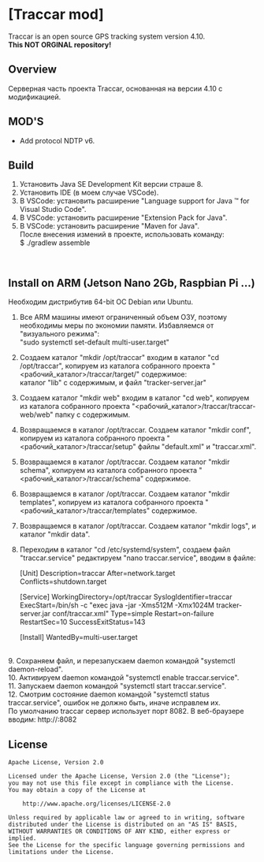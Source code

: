 # [Traccar mod]
Traccar is an open source GPS tracking system version 4.10. <br/>
<b>This NOT ORGINAL repository!</b><br/>

## Overview
Серверная часть проекта Traccar, основанная на версии 4.10 с модификацией.

## MOD'S

 -  Add protocol NDTP v6.

## Build
1. Установить Java SE Development Kit версии страше 8. <br/>
2. Установить IDE (в моем случае VSCode). <br/>
3. В VSCode: установить расширение "Language support for Java ™ for Visual Studio Code". <br/>
4. В VSCode: установить расширение "Extension Pack for Java". <br/>
5. В VSCode: установить расширение "Maven for Java". <br/>
После внесения измений в проекте, использовать команду: <br/>
$ ./gradlew assemble
<br/>

## Install on ARM (Jetson Nano 2Gb, Raspbian Pi ...)
Необходим дистрибутив 64-bit ОС Debian или Ubuntu.<br/>
1. Все ARM машины имеют ограниченный объем ОЗУ, поэтому необходимы меры по экономии памяти. Избавляемся от "визуального режима":<br/>
"sudo systemctl set-default multi-user.target"<br/>
2. Создаем каталог "mkdir /opt/traccar" входим в каталог "cd /opt/traccar", копируем из каталога собранного проекта "<рабочий_каталог>/traccar/target/" содержимое:<br/>
каталог "lib" с содержимым, и файл "tracker-server.jar"<br/>
3. Создаем каталог "mkdir web" входим в каталог "cd web", копируем из каталога собранного проекта "<рабочий_каталог>/traccar/traccar-web/web" папку с содержимым.<br/>
4. Возвращаемся в каталог /opt/traccar. Создаем каталог "mkdir conf", копируем из каталога собранного проекта "<рабочий_каталог>/traccar/setup" файлы "default.xml" и "traccar.xml".<br/>
5. Возвращаемся в каталог /opt/traccar. Создаем каталог "mkdir schema", копируем из каталога собранного проекта "<рабочий_каталог>/traccar/schema" содержимое.<br/>
6. Возвращаемся в каталог /opt/traccar. Создаем каталог "mkdir templates", копируем из каталога собранного проекта "<рабочий_каталог>/traccar/templates" содержимое.<br/>
7. Возвращаемся в каталог /opt/traccar. Создаем каталог "mkdir logs", и каталог "mkdir data".<br/>
8. Переходим в каталог "cd /etc/systemd/system", создаем файл "traccar.service" редактируем "nano traccar.service", вводим в файле: <br/>

    
    [Unit]
    Description=traccar
    After=network.target
    Conflicts=shutdown.target
    
    [Service]
    WorkingDirectory=/opt/traccar
    SyslogIdentifier=traccar
    ExecStart=/bin/sh -c "exec java -jar -Xms512M -Xmx1024M tracker-server.jar conf/traccar.xml"
    Type=simple
    Restart=on-failure
    RestartSec=10
    SuccessExitStatus=143
    
    [Install]
    WantedBy=multi-user.target
    

<br/>
9. Сохраняем файл, и перезапускаем daemon командой "systemctl daemon-reload".<br/>
10. Активируем daemon командой "systemctl enable traccar.service".<br/>
11. Запускаем daemon командой "systemctl start traccar.service".<br/>
12. Смотрим состояние daemon командой "systemctl status traccar.service", ошибок не должно быть, иначе исправлем их.<br/>
По умолчанию traccar сервер использует порт 8082. В веб-браузере вводим:  http://<ip_адрес_сервера>:8082<br/> 

## License

    Apache License, Version 2.0

    Licensed under the Apache License, Version 2.0 (the "License");
    you may not use this file except in compliance with the License.
    You may obtain a copy of the License at

        http://www.apache.org/licenses/LICENSE-2.0

    Unless required by applicable law or agreed to in writing, software
    distributed under the License is distributed on an "AS IS" BASIS,
    WITHOUT WARRANTIES OR CONDITIONS OF ANY KIND, either express or implied.
    See the License for the specific language governing permissions and
    limitations under the License.
